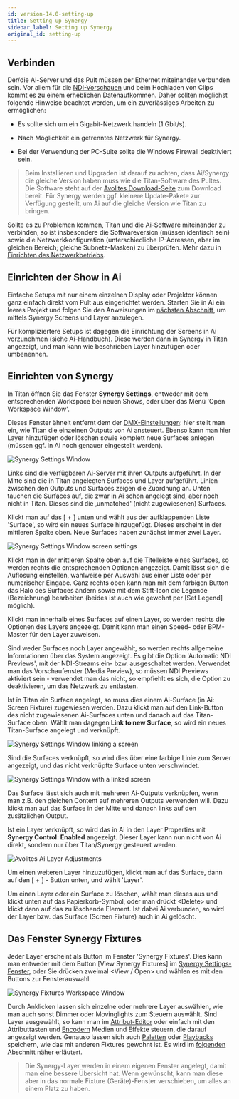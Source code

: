 ```yaml
---
id: version-14.0-setting-up
title: Setting up Synergy
sidebar_label: Setting up Synergy
original_id: setting-up
---
```


Verbinden
---------

Der/die Ai-Server und das Pult müssen per Ethernet miteinander verbunden
sein. Vor allem für die [NDI-Vorschauen](operating-synergy.md#vorschau-mit-dem-media-viewer) und beim Hochladen von Clips
kommt es zu einem erheblichen Datenaufkommen. Daher sollten möglichst
folgende Hinweise beachtet werden, um ein zuverlässiges Arbeiten zu
ermöglichen:

-   Es sollte sich um ein Gigabit-Netzwerk handeln (1 Gbit/s).

-   Nach Möglichkeit ein getrenntes Netzwerk für Synergy.

-   Bei der Verwendung der PC-Suite sollte die Windows Firewall
    deaktiviert sein.

> 	Beim Installieren und Upgraden ist darauf zu achten, dass Ai/Synergy 
	die gleiche Version haben muss wie die Titan-Software des 
	Pultes. Die Software steht auf der [Avolites Download-Seite](https://www.avolites.com/software/latest-version)
	zum Download bereit. Für Synergy werden ggf. kleinere Update-Pakete 
	zur Verfügung gestellt, um Ai auf die gleiche Version wie Titan zu bringen.

Sollte es zu Problemen kommen, Titan und die Ai-Software miteinander zu
verbinden, so ist insbesondere die Softwareversion (müssen identisch
sein) sowie die Netzwerkkonfiguration (unterschiedliche IP-Adressen,
aber im gleichen Bereich; gleiche Subnetz-Masken) zu überprüfen. Mehr dazu
in [Einrichten des Netzwerkbetriebs](../networking.md).

Einrichten der Show in Ai
-------------------------

Einfache Setups mit nur einem einzelnen Display oder Projektor können
ganz einfach direkt vom Pult aus eingerichtet werden. Starten Sie in Ai
ein leeres Projekt und folgen Sie den Anweisungen im [nächsten Abschnitt](#einrichten-von-synergy),
um mittels Synergy Screens und Layer anzulegen.

Für kompliziertere Setups ist dagegen die Einrichtung der Screens in Ai
vorzunehmen (siehe Ai-Handbuch). Diese werden dann in Synergy in Titan
angezeigt, und man kann wie beschrieben Layer hinzufügen oder
umbenennen.

Einrichten von Synergy
----------------------

In Titan öffnen Sie das Fenster **Synergy Settings**, entweder mit dem
entsprechenden Workspace bei neuen Shows, oder über das Menü 'Open
Workspace Window'.

Dieses Fenster ähnelt entfernt dem der [DMX-Einstellungen](../system-settings/dmx-output-mapping): hier stellt
man ein, wie Titan die einzelnen Outputs von Ai ansteuert. Ebenso kann
man hier Layer hinzufügen oder löschen sowie komplett neue Surfaces
anlegen (müssen ggf. in Ai noch genauer eingestellt werden).

![Synergy Settings Window](/docs/images/Synergy-Settings-Window.png)

Links sind die verfügbaren Ai-Server mit ihren Outputs aufgeführt. In
der Mitte sind die in Titan angelegten Surfaces und Layer aufgeführt.
Linien zwischen den Outputs und Surfaces zeigen die Zuordnung an. Unten
tauchen die Surfaces auf, die zwar in Ai schon angelegt sind, aber noch
nicht in Titan. Dieses sind die ‚unmatched' (nicht zugewiesenen)
Surfaces.

Klickt man auf das \[ + \] unten und wählt aus der aufklappenden Liste
'Surface', so wird ein neues Surface hinzugefügt. Dieses erscheint in
der mittleren Spalte oben. Neue Surfaces haben zunächst immer zwei
Layer.

![Synergy Settings Window screen settings](/docs/images/Synergy-Settings-Window-screen-settings.png)

Klickt man in der mittleren Spalte oben auf die Titelleiste eines
Surfaces, so werden rechts die entsprechenden Optionen angezeigt. Damit
lässt sich die Auflösung einstellen, wahlweise per Auswahl aus einer
Liste oder per numerischer Eingabe. Ganz rechts oben kann man mit dem
farbigen Button das Halo des Surfaces ändern sowie mit dem Stift-Icon
die Legende (Bezeichnung) bearbeiten (beides ist auch wie gewohnt per
\[Set Legend\] möglich).

Klickt man innerhalb eines Surfaces auf einen Layer, so werden rechts
die Optionen des Layers angezeigt. Damit kann man einen Speed- oder
BPM-Master für den Layer zuweisen.

Sind weder Surfaces noch Layer angewählt, so werden rechts allgemeine
Informationen über das System angezeigt. Es gibt die Option 'Automatic
NDI Previews', mit der NDI-Streams ein- bzw. ausgeschaltet werden.
Verwendet man das Vorschaufenster (Media Preview), so müssen NDI
Previews aktiviert sein - verwendet man das nicht, so empfiehlt es
sich, die Option zu deaktivieren, um das Netzwerk zu entlasten.

Ist in Titan ein Surface angelegt, so muss dies einem Ai-Surface (in Ai:
Screen Fixture) zugewiesen werden. Dazu klickt man auf den Link-Button
des nicht zugewiesenen Ai-Surfaces unten und danach auf das
Titan-Surface oben. Wählt man dagegen **Link to new Surface**, so wird ein
neues Titan-Surface angelegt und verknüpft.

![Synergy Settings Window linking a screen](/docs/images/Synergy-Settings-Window-linking-a-screen.png)

Sind die Surfaces verknüpft, so wird dies über eine farbige Linie zum
Server angezeigt, und das nicht verknüpfte Surface unten verschwindet.

![Synergy Settings Window with a linked screen](/docs/images/Synergy-Settings-Window-with-a-linked-screen.png)

Das Surface lässt sich auch mit mehreren Ai-Outputs verknüpfen, wenn man
z.B. den gleichen Content auf mehreren Outputs verwenden will. Dazu
klickt man auf das Surface in der Mitte und danach links auf den
zusätzlichen Output.

Ist ein Layer verknüpft, so wird das in Ai in den Layer Properties mit
**Synergy Control: Enabled** angezeigt. Dieser Layer kann nun nicht von Ai
direkt, sondern nur über Titan/Synergy gesteuert werden.

![Avolites Ai Layer Adjustments](/docs/images/Avolites-Ai-Layer-Adjustments.png)

Um einen weiteren Layer hinzuzufügen, klickt man auf das Surface, dann
auf den \[ + \] - Button unten, und wählt 'Layer'.

Um einen Layer oder ein Surface zu löschen, wählt man dieses aus und
klickt unten auf das Papierkorb-Symbol, oder man drückt \<Delete\> und
klickt dann auf das zu löschende Element. Ist dabei Ai verbunden, so
wird der Layer bzw. das Surface (Screen Fixture) auch in Ai gelöscht.

Das Fenster Synergy Fixtures
----------------------------

Jeder Layer erscheint als Button im Fenster 'Synergy Fixtures'. Dies
kann man entweder mit dem Button \[View Synergy Fixtures\] im [Synergy
Settings-Fenster](#einrichten-von-synergy), oder Sie drücken zweimal 
\<View / Open\> und wählen es mit den Buttons zur Fensterauswahl.

![Synergy Fixtures Workspace Window](/docs/images/Synergy-Fixtures-Workspace-Window.png)

Durch Anklicken lassen sich einzelne oder mehrere Layer auswählen, wie
man auch sonst Dimmer oder Movinglights zum Steuern auswählt. Sind Layer
ausgewählt, so kann man im [Attribut-Editor](operating-synergy.md#layer-steuern-mit-dem-attribut-editor) oder einfach mit den
Attributtasten und [Encodern](../controlling-fixtures/using-the-select-buttons-and-wheels.md#einstellen-von-attributen-mit-den-encodern) Medien und Effekte steuern, die darauf
angezeigt werden. Genauso lassen sich auch [Paletten](../palettes/creating-palettes.md) oder [Playbacks](../cues/creating-a-cue.md#anlegen-eines-cues)
speichern, wie das mit anderen Fixtures gewohnt ist. Es wird im [folgenden Abschnitt](operating-synergy.md) näher erläutert.

>   Die Synergy-Layer werden in einem eigenen Fenster angelegt, damit
    man eine bessere Übersicht hat. Wenn gewünscht, kann man diese
    aber in das normale Fixture (Geräte)-Fenster verschieben, um alles
    an einem Platz zu haben.